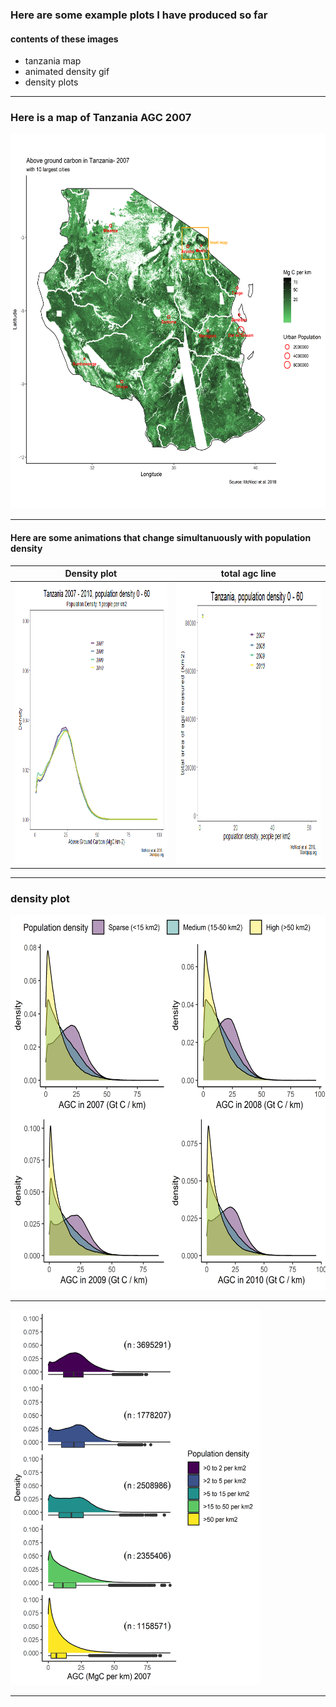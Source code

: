 ### Here are some example plots I have produced so far



#### contents of these images
- tanzania map
- animated density gif 
- density plots

----


### Here is a map of Tanzania AGC 2007
<img src="tan_agc_07.png" alt="alt text" width="600" height="600">

----


#### Here are some animations that change simultanuously with population density 
Density plot     |  total agc line
:-------------------------:|:-------------------------:
<img src="den_animation.gif" alt="alt text" width="450" height="450"> | <img src="line_animation" alt="alt text" width="450" height="450">


----

### density plot
<img src="31mar_tan_den_arrange.png" alt="Helllooo" width="600" height="600">


----

<img src="20april_tan_den07.png" alt="alt text" width="400" height="600">

---
